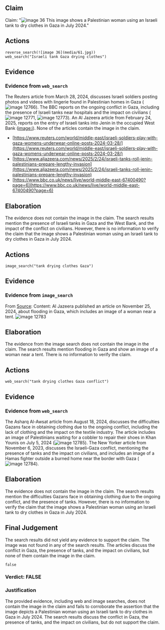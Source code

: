 ## Claim
Claim: "![image 36](media/61.jpg) This image shows a Palestinian woman using an Israeli tank to dry clothes in Gaza in July 2024."

## Actions
```
reverse_search(![image 36](media/61.jpg))
web_search("Israeli tank Gaza drying clothes")
```

## Evidence
### Evidence from `web_search`
The Reuters article from March 28, 2024, discusses Israeli soldiers posting photos and videos with lingerie found in Palestinian homes in Gaza (![image 12766](media/2025-08-31_14-47-1756651671-978166.jpg)). The BBC reports on the ongoing conflict in Gaza, including the presence of Israeli tanks near hospitals and the impact on civilians (![image 12771](media/2025-08-31_14-47-1756651679-751280.jpg), ![image 12773](media/2025-08-31_14-48-1756651681-610627.jpg)). An Al Jazeera article from February 24, 2025, reports on the entry of Israeli tanks into Jenin in the occupied West Bank (<image:i>). None of the articles contain the image in the claim.

*   [https://www.reuters.com/world/middle-east/israeli-soldiers-play-with-gaza-womens-underwear-online-posts-2024-03-28/](https://www.reuters.com/world/middle-east/israeli-soldiers-play-with-gaza-womens-underwear-online-posts-2024-03-28/)
*   [https://www.aljazeera.com/news/2025/2/24/israeli-tanks-roll-jenin-palestinians-prepare-lengthy-invasion](https://www.aljazeera.com/news/2025/2/24/israeli-tanks-roll-jenin-palestinians-prepare-lengthy-invasion)
*   [https://www.bbc.co.uk/news/live/world-middle-east-67400490?page=6](https://www.bbc.co.uk/news/live/world-middle-east-67400490?page=6)


## Elaboration
The evidence does not contain the image in the claim. The search results mention the presence of Israeli tanks in Gaza and the West Bank, and the impact of the conflict on civilians. However, there is no information to verify the claim that the image shows a Palestinian woman using an Israeli tank to dry clothes in Gaza in July 2024.


## Actions
```
image_search("tank drying clothes Gaza")
```

## Evidence
### Evidence from `image_search`
From [Source](https://www.aljazeera.com/news/2024/11/25/flooding-in-gaza-compounds-hardship-of-people-displaced-by-israeli-attacks): 
Content: Al Jazeera published an article on November 25, 2024, about flooding in Gaza, which includes an image of a woman near a tent. ![image 12783](media/2025-08-31_14-48-1756651703-683279.jpg)


## Elaboration
The evidence from the image search does not contain the image in the claim. The search results mention flooding in Gaza and show an image of a woman near a tent. There is no information to verify the claim.


## Actions
```
web_search("tank drying clothes Gaza conflict")
```

## Evidence
### Evidence from `web_search`
The Asharq Al-Awsat article from August 18, 2024, discusses the difficulties Gazans face in obtaining clothing due to the ongoing conflict, including the lack of clothing and the impact on the textile industry. The article includes an image of Palestinians waiting for a cobbler to repair their shoes in Khan Younis on July 5, 2024 (![image 12785](media/2025-08-31_14-48-1756651717-458338.jpg)). The New Yorker article from November 6, 2023, discusses the Israeli-Gaza conflict, mentioning the presence of tanks and the impact on civilians, and includes an image of a Hamas fighter outside a burned home near the border with Gaza (![image 12784](media/2025-08-31_14-48-1756651708-867671.jpg)).


## Elaboration
The evidence does not contain the image in the claim. The search results mention the difficulties Gazans face in obtaining clothing due to the ongoing conflict, and the presence of tanks. However, there is no information to verify the claim that the image shows a Palestinian woman using an Israeli tank to dry clothes in Gaza in July 2024.


## Final Judgement
The search results did not yield any evidence to support the claim. The image was not found in any of the search results. The articles discuss the conflict in Gaza, the presence of tanks, and the impact on civilians, but none of them contain the image in the claim.

`false`

### Verdict: FALSE

### Justification
The provided evidence, including web and image searches, does not contain the image in the claim and fails to corroborate the assertion that the image depicts a Palestinian woman using an Israeli tank to dry clothes in Gaza in July 2024. The search results discuss the conflict in Gaza, the presence of tanks, and the impact on civilians, but do not support the claim.
